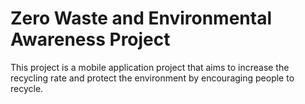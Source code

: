 # Zero Waste and Environmental Awareness Project
This project is a mobile application project that aims to increase the recycling rate and protect the environment by encouraging people to recycle.
